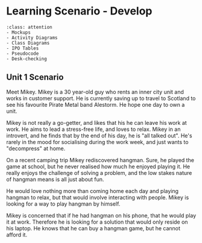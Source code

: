 # Learning Scenario - Develop

```{admonition} Tools used to complete the Explore phase:
:class: attention
- Mockups
- Activity Diagrams
- Class Diagrams
- IPO Tables
- Pseudocode
- Desk-checking
```

## Unit 1 Scenario
Meet Mikey. Mikey is a 30 year-old guy who rents an inner city unit and works in customer support. He is currently saving up to travel to Scotland to see his favourite Pirate Metal band Alestorm. He hope one day to own a unit.

Mikey is not really a go-getter, and likes that his he can leave his work at work. He aims to lead a stress-free life, and loves to relax.
Mikey in an introvert, and he finds that by the end of his day, he is "all talked out". He's rarely in the mood for socialising during the work week, and just wants to "decompress" at home. 

On a recent camping trip Mikey rediscovered hangman. Sure, he played the game at school, but he never realised how much he enjoyed playing it. He really enjoys the challenge of solving a problem, and the low stakes nature of hangman means is all just about fun. 

He would love nothing more than coming home each day and playing hangman to relax, but that would involve interacting with people. Mikey is looking for a way to play hangman by himself.

Mikey is concerned that if he had hangman on his phone, that he would play it at work. Therefore he is looking for a solution that would only reside on his laptop. He knows that he can buy a hangman game, but he cannot afford it.
